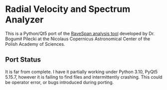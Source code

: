 # **Ra**dial **Ve**locity and **Sp**ectrum **An**alyzer

This is a Python/Qt5 port of the [RaveSpan analysis
tool](http://users.camk.edu.pl/pilecki/ravespan/) developed by Dr.  Bogumił
Pilecki at the Nicolaus Copernicus Astronomical Center of the Polish Academy of
Sciences.

## Port Status

It is far from complete.  I have it partially working under Python 3.10, PyQt5
5.15.7, however it is failing to find files and intermittently crashing.  This
could be operator error, or bugs introduced during porting.
